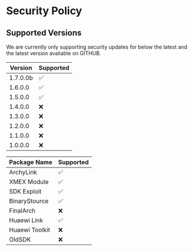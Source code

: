 # Security Policy

## Supported Versions

We are currently only supporting security updates for below the latest and the latest version avaliable on GITHUB.

| Version | Supported          |
| ------- | ------------------ |
| 1.7.0.0b | :white_check_mark: |
| 1.6.0.0  | :white_check_mark: |
| 1.5.0.0  | :white_check_mark: |
| 1.4.0.0  | :x:                |
| 1.3.0.0  | :x:                |
| 1.2.0.0  | :x:                |
| 1.1.0.0  | :x:                |
| 1.0.0.0  | :x:                |

| Package Name | Supported |
| ------- | ------------------ |
| ArchyLink | :white_check_mark: |
| XMEX Module  | :white_check_mark: |
| SDK Exploit | :white_check_mark: |
| BinaryStource  | :white_check_mark:                |
| FinalArch  | :x:                |
| Huaewi Link  | :white_check_mark:                |
| Huaewi Toolkit  | :x:                |
| OldSDK  | :x:                |





